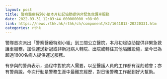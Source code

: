 ```yaml
---
layout: post
title: 警察醫療特別小組本月初起協助提供非緊急救護車服務
date: 2022-03-31 12:03:44.000000000 +08:00
link: https://news.rthk.hk/rthk/ch/component/k2/1641813-20220331.htm
categories: rthk
---
```


警隊首次派出「警察醫療特別小組」到三間公立醫院，本月初起協助提供非緊急救護車服務，加快運送新冠或非新冠病人轉院、出院或轉往其他隔離設施，至今已為超過1800名病人提供運送服務。

有參與的警員表示，過程中對於病人需要，以至醫護人員的工作都有深刻體會；亦有警員說，今次行動是警務生涯中最難忘經歷，對日後警務工作起到好大幫助。
